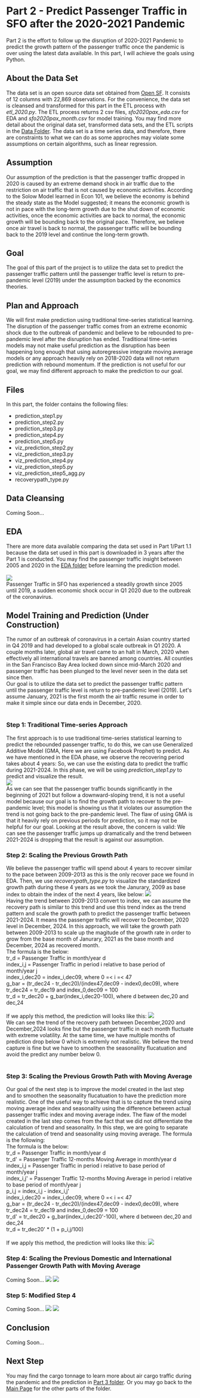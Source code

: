 # Part 2 - Predict Passenger Traffic in SFO after the 2020-2021 Pandemic
Part 2 is the effort to follow up the disruption of 2020-2021 Pandemic to predict the growth pattern of the passenger traffic once the pandemic is over using the latest data available. In this part, I will achieve the goals using Python.

## About the Data Set
The data set is an open source data set obtained from <a href="https://datasf.org/opendata/">Open SF</a>. It consists of 12 columns with 22,869 observations. For the convenience, the data set is cleansed and transformed for this part in the ETL process with <i>etl_2020.py</i>. The ETL process returns 2 csv files, <i>sfo2020pax_eda.csv</i> for EDA and <i>sfo2020pax_month.csv</i> for model training. You may find more detail about the original data set, transformed data sets, and the ETL scripts in the [Data Folder](../Data). The data set is a time series data, and therefore, there are constraints to what we can do as some approches may violate some assumptions on certain algorithms, such as linear regression.

## Assumption
Our assumption of the prediction is that the passenger traffic dropped in 2020 is caused by an extreme demand shock in air traffic due to the restriction on air traffic that is not caused by economic activities. According to the Solow Model learned in Econ 101, we believe the economy is behind the steady state as the Model suggested; it means the economic growth is not in pace with the long-term growth due to the shut down of economic activities, once the economic activities are back to normal, the economic growth will be bounding back to the original pace. Therefore, we believe once air travel is back to normal, the passenger traffic will be bounding back to the 2019 level and continue the long-term growth. 

## Goal
The goal of this part of the project is to utilize the data set to predict the passenger traffic pattern until the passenger traffic level is return to pre-pandemic level (2019) under the assumption backed by the economics theories.


## Plan and Approach
We will first make prediction using traditional time-series statistical learning. The disruption of the passenger traffic comes from an extreme economic shock due to the outbreak of pandemic and believe to be rebounded to pre-pandemic level after the disruption has ended. Traditional time-series models may not make useful prediction as the disruption has been happening long enough that using autoregressive integrate moving average models or any approach heavily rely on 2018-2020 data will not return prediction with rebound momentum. If the prediction is not useful for our goal, we may find different approach to make the prediction to our goal.

## Files
In this part, the folder contains the following files:
<ul>
	<li>prediction_step1.py</li>
	<li>prediction_step2.py</li>
	<li>prediction_step3.py</li>
	<li>prediction_step4.py</li>
	<li>prediction_step5.py</li>
	<li>viz_prediction_step2.py</li>
	<li>viz_prediction_step3.py</li>
	<li>viz_prediction_step4.py</li>
	<li>viz_prediction_step5.py</li>
	<li>viz_prediction_step5_agg.py</li>
	<li>recoverypath_type.py</li>
</ul>

## Data Cleansing
Coming Soon...

## EDA
There are more data available comparing the data set used in Part 1/Part 1.1 because the data set used in this part is downloaded in 3 years after the Part 1 is conducted. You may find the passenger traffic insight between 2005 and 2020 in the <a href="https://github.com/jacquessham/sfotraffic/tree/master/Part2/EDA">EDA folder</a> before learning the prediction model.
<br><br>
<img src=EDA/Images/monthpax_line.png>
<br>
Passenger Traffic in SFO has experienced a steadily growth since 2005 until 2019, a sudden economic shock occur in Q1 2020 due to the outbreak of the coronavirus.

## Model Training and Prediction (Under Construction)
The rumor of an outbreak of coronavirus in a certain Asian country started in Q4 2019 and had developed to a global scale outbreak in Q1 2020. A couple months later, global air travel came to an halt in March, 2020 when effectively all international travels are banned among countries. All counties in the San Francisco Bay Area locked down since mid-March 2020 and passenger traffic has been plunged to the level never seen in the data set since then.
<br>
Our goal is to utilize the data set to predict the passenger traffic pattern until the passenger traffic level is return to pre-pandemic level (2019). Let's assume January, 2021 is the first month the air traffic resume in order to make it simple since our data ends in December, 2020.
<br><br>
### Step 1: Traditional Time-series Approach
The first approach is to use traditional time-series statistical learning to predict the rebounded passenger traffic, to do this, we can use Generalized Additive Model (GMA, Here we are using Facebook Prophet) to predict. As we have mentioned in the EDA phase, we observe the recovering period takes about 4 years: So, we can use the existing data to predict the traffic during 2021-2024. In this phase, we will be using <i>prediction_step1.py</i> to predict and visualize the result.
<br>
<img src=Images/predict_prophet.png>
<br>
As we can see that the passenger traffic bounds significantly in the beginning of 2021 but follow a downward-sloping trend, it is not a useful model because our goal is to find the growth path to recover to the pre-pandemic level; this model is showing us that it violates our assumption the trend is not going back to the pre-pandemic level. The flaw of using GMA is that it heavily rely on previous periods for prediction, so it may not be helpful for our goal. Looking at the result above, the concern is valid: We can see the passenger traffic jumps up dramatically and the trend between 2021-2024 is dropping that the result is against our assumption. 

### Step 2: Scaling the Previous Growth Path
We believe the passenger traffic will spend about 4 years to recover similar to the pace between 2009-2013 as this is the only recover pace we found in EDA. Then, we use <i>recoverypath_type.py</i> to visualize the standardized growth path during these 4 years as we took the Janurary, 2009 as base index to obtain the index of the next 4 years, like below:
<img src=Images/recovery_path.png>
<br>
Having the trend between 2009-2013 convert to index, we can assume the recovery path is similar to this trend and use this trend index as the trend pattern and scale the growth path to predict the passenger traffic between 2021-2024. It means the passenger traffic will recover to December, 2020 level in December, 2024. In this approach, we will take the growth path between 2009-2013 to scale up the magitude of the growth rate in order to grow from the base month of Janurary, 2021 as the base month and December, 2024 as recovered month.
<br>
The formula is the below:<br>
tr_d = Passenger Traffic in month/year d<br>
index_i,j = Passenger Traffic in period i relative to base period of month/year j<br>
index_i,dec20 = index_i,dec09, where 0 =< i =< 47<br>
g_bar = (tr_dec24 - tr_dec20)/(index47,dec09 - index0,dec09), where tr_dec24 = tr_dec19 and index_0,dec09 = 100<br>
tr_d = tr_dec20 + g_bar(index_i,dec20-100), where d between dec,20 and dec,24<br>
<br>
If we apply this method, the prediction will looks like this:
<img src=Images/raw_prediction.png>
<br>
We can see the trend of the recovery path between December,2020 and December,2024 looks fine but the passenger traffic in each month fluctuate with extreme volatility. At the same time, we have multiple months of prediction drop below 0 which is extremly not realistic. We believe the trend capture is fine but we have to smoothen the seasonalilty flucatuation and avoid the predict any number below 0.
<br><br>

### Step 3: Scaling the Previous Growth Path with Moving Average
Our goal of the next step is to improve the model created in the last step and to smoothen the seasonality flucatuation to have the prediction more realistic. One of the useful way to achieve that is to capture the trend using moving average index and seasonality using the difference between actual passenger traffic index and moving average index. The flaw of the model created in the last step comes from the fact that we did not differentiate the calculation of trend and seasonality. In this step, we are going to separate the calculation of trend and seasonality using moving average. The formula is the following:
<br>
The formula is the below:<br>
tr_d = Passenger Traffic in month/year d<br>
tr_d' = Passenger Traffic 12-months Moving Average in month/year d<br>
index_i,j = Passenger Traffic in period i relative to base period of month/year j<br>
index_i,j' = Passenger Traffic 12-months Moving Average in period i relative to base period of month/year j<br>
p_i,j = index_i,j - index_i,j'<br>
index_i,dec20 = index_i,dec09, where 0 =< i =< 47<br>
g_bar = (tr_dec24 - tr_dec20)/(index47,dec09 - index0,dec09), where tr_dec24 = tr_dec19 and index_0,dec09 = 100<br>
tr_d' = tr_dec20 + g_bar(index_i,dec20'-100), where d between dec,20 and dec,24<br>
tr_d = tr_dec20' \* (1 + p_i,j/100)<br>
<br>
If we apply this method, the prediction will looks like this:
<img src=Images/prediction_step3.png>

### Step 4: Scaling the Previous Domestic and International Passenger Growth Path with Moving Average
Coming Soon...
<img src=Images/recovery_path_type.png>
<img src=Images/prediction_step4.png>

### Step 5: Modified Step 4
Coming Soon...
<img src=Images/prediction_step5.png>
<img src=Images/prediction_step5_agg.png>

## Conclusion
Coming Soon...


## Next Step
You may find the cargo tonnage to learn more about air cargo traffic during the pandemic and the prediction in [Part 3 folder](../Part3). Or you may go back to the [Main Page](../) for the other parts of the folder.